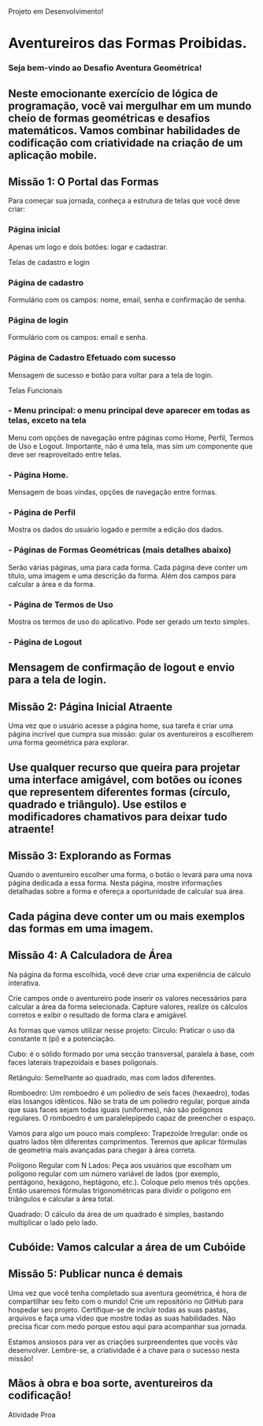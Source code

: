 Projeto em Desenvolvimento!
# Aventureiros das Formas Proibidas.
### Seja bem-vindo ao Desafio Aventura Geométrica! 

Neste emocionante exercício de lógica de programação, você vai mergulhar em um mundo cheio de formas geométricas e desafios matemáticos.
Vamos combinar habilidades de codificação com criatividade na criação de um aplicação mobile. 
---
## Missão 1: O Portal das Formas
Para começar sua jornada,  conheça a estrutura de telas que você deve criar:

### Página inicial
Apenas um logo e dois botões: logar e cadastrar. 

Telas de cadastro e login

### Página de cadastro
Formulário com os campos: nome, email, senha e confirmação de senha.

### Página de login
Formulário com os campos: email e senha.

### Página de Cadastro Efetuado com sucesso
Mensagem de sucesso e botão para voltar para a tela de login.

Telas Funcionais

### - Menu principal: o menu principal deve aparecer em todas as telas, exceto na tela
Menu com opções de navegação entre páginas como Home, Perfil, Termos de Uso e Logout.
Importante, não é uma tela, mas sim um componente que deve ser reaproveitado entre telas.

### - Página Home. 
Mensagem de boas vindas, opções de navegação entre formas. 

### - Página de Perfil
Mostra os dados do usuário logado e permite a edição dos dados.

### - Páginas de Formas Geométricas (mais detalhes abaixo)
Serão várias páginas, uma para cada forma. Cada página deve conter um título, uma imagem e uma descrição da forma. Além dos campos para calcular a área e da forma.

### - Página de Termos de Uso
Mostra os termos de uso do aplicativo. Pode ser gerado um texto simples.

### - Página de Logout
Mensagem de confirmação de logout e envio para a tela de login.
---
## Missão 2: Página Inicial Atraente
Uma vez que o usuário acesse a página home, sua tarefa é criar uma página incrível que cumpra sua missão:
guiar os aventureiros a escolherem uma forma geométrica para explorar. 

Use qualquer recurso que queira para projetar uma interface amigável, com botões ou ícones que representem diferentes formas
(círculo, quadrado e triângulo). Use estilos e modificadores chamativos para deixar tudo atraente!
---
## Missão 3: Explorando as Formas
Quando o aventureiro escolher uma forma, o botão o levará para uma nova página dedicada a essa forma. Nesta página, mostre informações detalhadas sobre a forma e ofereça a oportunidade de calcular sua área.

Cada página deve conter um ou mais exemplos das formas em uma imagem.
---
## Missão 4: A Calculadora de Área
Na página da forma escolhida, você deve criar uma experiência de cálculo interativa. 

Crie campos onde o aventureiro pode inserir os valores necessários para calcular a área da forma selecionada. Capture valores, realize os cálculos corretos e exibir o resultado de forma clara e amigável.

As formas que vamos utilizar nesse projeto: 
Círculo: Praticar o uso da constante π (pi) e a potenciação.

Cubo: é o sólido formado por uma secção transversal, paralela à base, com faces laterais trapezoidais e bases poligonais.

Retângulo: Semelhante ao quadrado, mas com lados diferentes.

Romboedro: Um romboedro é um poliedro de seis faces (hexaedro), todas elas losangos idênticos. Não se trata de um poliedro regular, porque ainda que suas faces sejam todas iguais (uniformes), não são polígonos regulares. O romboedro é um paralelepípedo capaz de preencher o espaço.

Vamos para algo um pouco mais complexo:
Trapezoide Irregular: onde os quatro lados têm diferentes comprimentos. Teremos que aplicar fórmulas de geometria mais avançadas para chegar à área correta.

Polígono Regular com N Lados: Peça aos usuários que escolham um polígono regular com um número variável de lados (por exemplo, pentágono, hexágono, heptágono, etc.). Coloque pelo menos três opções.  Então usaremos fórmulas trigonométricas para dividir o polígono em triângulos e calcular a área total.

Quadrado: O cálculo da área de um quadrado é simples, bastando multiplicar o lado pelo lado.

Cubóide: Vamos calcular a área de um Cubóide
---
## Missão 5: Publicar nunca é demais
Uma vez que você tenha completado sua aventura geométrica, é hora de compartilhar seu feito com o mundo! Crie um repositório no GitHub para hospedar seu projeto. Certifique-se de incluir todas as suas pastas, arquivos e faça uma vídeo que mostre todas as suas habilidades. Não precisa ficar com medo porque estou aqui para acompanhar sua jornada. 

Estamos ansiosos para ver as criações surpreendentes que vocês vão desenvolver. Lembre-se, a criatividade é a chave para o sucesso nesta missão!

Mãos à obra e boa sorte, aventureiros da codificação!
---
Atividade Proa
